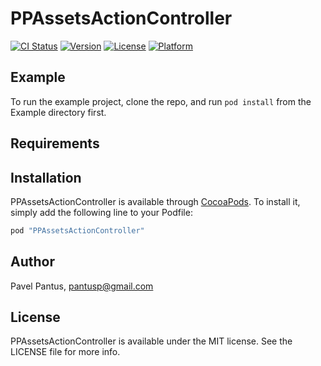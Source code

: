 # PPAssetsActionController

[![CI Status](http://img.shields.io/travis/pantuspavel/PPAssetsActionController.svg?style=flat)](https://travis-ci.org/pantuspavel/PPAssetsActionController)
[![Version](https://img.shields.io/cocoapods/v/PPAssetsActionController.svg?style=flat)](http://cocoapods.org/pods/PPAssetsActionController)
[![License](https://img.shields.io/cocoapods/l/PPAssetsActionController.svg?style=flat)](http://cocoapods.org/pods/PPAssetsActionController)
[![Platform](https://img.shields.io/cocoapods/p/PPAssetsActionController.svg?style=flat)](http://cocoapods.org/pods/PPAssetsActionController)

## Example

To run the example project, clone the repo, and run `pod install` from the Example directory first.

## Requirements

## Installation

PPAssetsActionController is available through [CocoaPods](http://cocoapods.org). To install
it, simply add the following line to your Podfile:

```ruby
pod "PPAssetsActionController"
```

## Author

Pavel Pantus, pantusp@gmail.com

## License

PPAssetsActionController is available under the MIT license. See the LICENSE file for more info.
